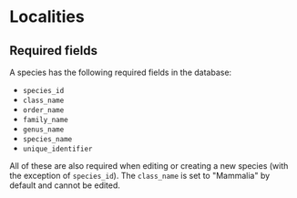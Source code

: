 # Localities

## Required fields

A species has the following required fields in the database:

- `species_id`
- `class_name`
- `order_name`
- `family_name`
- `genus_name`
- `species_name`
- `unique_identifier`

All of these are also required when editing or creating a new species (with the exception of `species_id`). The `class_name` is set to "Mammalia" by default and cannot be edited.
